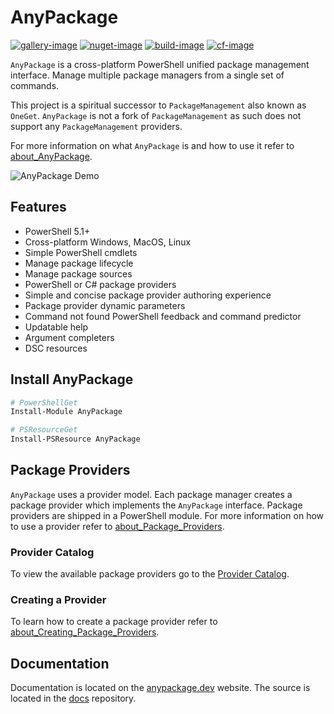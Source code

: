 
# AnyPackage

[![gallery-image]][gallery-site]
[![nuget-image]][nuget-site]
[![build-image]][build-site]
[![cf-image]][cf-site]

[gallery-image]: https://img.shields.io/powershellgallery/dt/AnyPackage?logo=powershell
[nuget-image]: https://img.shields.io/nuget/dt/AnyPackage?logo=nuget
[build-image]: https://img.shields.io/github/actions/workflow/status/anypackage/anypackage/ci.yml
[cf-image]: https://img.shields.io/codefactor/grade/github/anypackage/anypackage
[gallery-site]: https://www.powershellgallery.com/packages/AnyPackage
[nuget-site]: https://www.nuget.org/packages/AnyPackage
[build-site]: https://github.com/anypackage/anypackage/actions/workflows/ci.yml
[cf-site]: https://www.codefactor.io/repository/github/anypackage/anypackage

`AnyPackage` is a cross-platform PowerShell unified package management interface.
Manage multiple package managers from a single set of commands.

This project is a spiritual successor to `PackageManagement` also known as `OneGet`.
`AnyPackage` is not a fork of `PackageManagement` as such does not support any `PackageManagement` providers.

For more information on what `AnyPackage` is and how to use it refer to [about_AnyPackage](https://anypackage.dev/docs/reference/about_AnyPackage).

![AnyPackage Demo](https://vhs.charm.sh/vhs-7ynK3WrPLUD0xpOjdJcxsG.gif)

## Features

- PowerShell 5.1+
- Cross-platform Windows, MacOS, Linux
- Simple PowerShell cmdlets
- Manage package lifecycle
- Manage package sources
- PowerShell or C# package providers
- Simple and concise package provider authoring experience
- Package provider dynamic parameters
- Command not found PowerShell feedback and command predictor
- Updatable help
- Argument completers
- DSC resources

## Install AnyPackage

```powershell
# PowerShellGet
Install-Module AnyPackage

# PSResourceGet
Install-PSResource AnyPackage

```

## Package Providers

`AnyPackage` uses a provider model.
Each package manager creates a package provider which implements the `AnyPackage` interface.
Package providers are shipped in a PowerShell module. For more information on how to use a provider refer to [about_Package_Providers](https://anypackage.dev/docs/reference/about_Package_Providers).

### Provider Catalog

To view the available package providers go to the [Provider Catalog](https://anypackage.dev/docs/provider-catalog).

### Creating a Provider

To learn how to create a package provider refer to [about_Creating_Package_Providers](https://anypackage.dev/docs/reference/about_Creating_Package_Providers).

## Documentation

Documentation is located on the [anypackage.dev](https://anypackage.dev) website.
The source is located in the [docs](https://github.com/anypackage/docs) repository.
